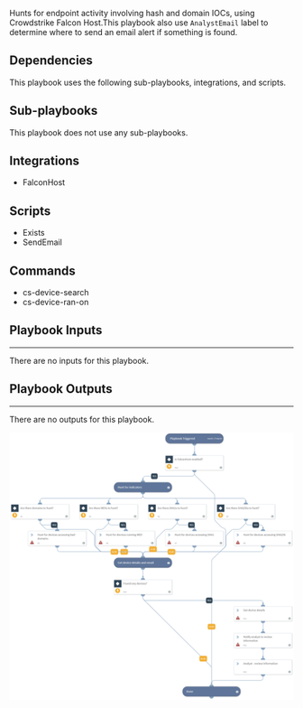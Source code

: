 Hunts for endpoint activity involving hash and domain IOCs, using Crowdstrike Falcon Host.This playbook also use `AnalystEmail` label to determine where to send an email alert if something is found.

## Dependencies
This playbook uses the following sub-playbooks, integrations, and scripts.

## Sub-playbooks
This playbook does not use any sub-playbooks.

## Integrations
* FalconHost

## Scripts
* Exists
* SendEmail

## Commands
* cs-device-search
* cs-device-ran-on

## Playbook Inputs
---
There are no inputs for this playbook.

## Playbook Outputs
---
There are no outputs for this playbook.

![CrowdStrike_Rapid_IOC_Hunting](https://github.com/ElazarK/content-docs/blob/master/images/playbooks/CrowdStrike_Rapid_IOC_Hunting.png)
